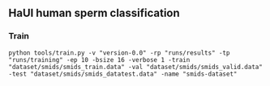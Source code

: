 ## HaUI human sperm classification

### Train
```commandline
python tools/train.py -v "version-0.0" -rp "runs/results" -tp "runs/training" -ep 10 -bsize 16 -verbose 1 -train "dataset/smids/smids_train.data" -val "dataset/smids/smids_valid.data" -test "dataset/smids/smids_datatest.data" -name "smids-dataset"
```
